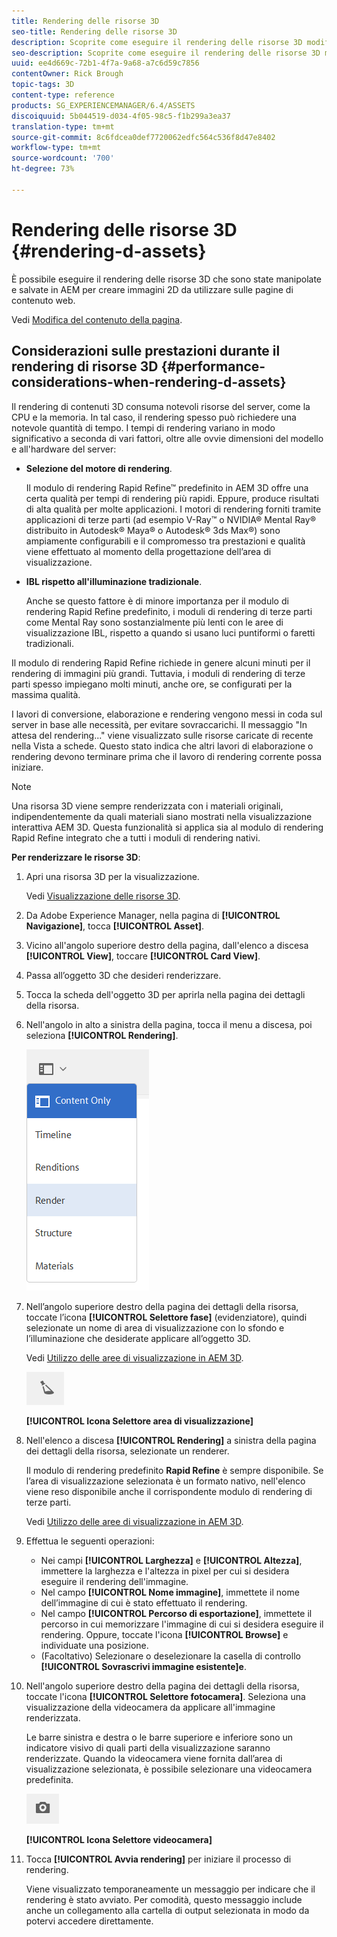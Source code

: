 ```yaml
---
title: Rendering delle risorse 3D
seo-title: Rendering delle risorse 3D
description: Scoprite come eseguire il rendering delle risorse 3D modificate e salvate in AEM per creare immagini 2D per le pagine Web.
seo-description: Scoprite come eseguire il rendering delle risorse 3D modificate e salvate in AEM per creare immagini 2D per le pagine Web.
uuid: ee4d669c-72b1-4f7a-9a68-a7c6d59c7856
contentOwner: Rick Brough
topic-tags: 3D
content-type: reference
products: SG_EXPERIENCEMANAGER/6.4/ASSETS
discoiquuid: 5b044519-d034-4f05-98c5-f1b299a3ea37
translation-type: tm+mt
source-git-commit: 8c6fdcea0def7720062edfc564c536f8d47e8402
workflow-type: tm+mt
source-wordcount: '700'
ht-degree: 73%

---
```



# Rendering delle risorse 3D {#rendering-d-assets}

È possibile eseguire il rendering delle risorse 3D che sono state manipolate e salvate in AEM per creare immagini 2D da utilizzare sulle pagine di contenuto web.

Vedi [Modifica del contenuto della pagina](/help/sites-authoring/qg-page-authoring.md#editing-your-page-content).

## Considerazioni sulle prestazioni durante il rendering di risorse 3D {#performance-considerations-when-rendering-d-assets}

Il rendering di contenuti 3D consuma notevoli risorse del server, come la CPU e la memoria. In tal caso, il rendering spesso può richiedere una notevole quantità di tempo. I tempi di rendering variano in modo significativo a seconda di vari fattori, oltre alle ovvie dimensioni del modello e all&#39;hardware del server:

* **Selezione del motore di rendering**.

   Il modulo di rendering Rapid Refine™ predefinito in AEM 3D offre una certa qualità per tempi di rendering più rapidi. Eppure, produce risultati di alta qualità per molte applicazioni. I motori di rendering forniti tramite applicazioni di terze parti (ad esempio V-Ray™ o NVIDIA® Mental Ray® distribuito in Autodesk® Maya® o Autodesk® 3ds Max®) sono ampiamente configurabili e il compromesso tra prestazioni e qualità viene effettuato al momento della progettazione dell’area di visualizzazione.

* **IBL rispetto all&#39;illuminazione tradizionale**.

   Anche se questo fattore è di minore importanza per il modulo di rendering Rapid Refine predefinito, i moduli di rendering di terze parti come Mental Ray sono sostanzialmente più lenti con le aree di visualizzazione IBL, rispetto a quando si usano luci puntiformi o faretti tradizionali.

Il modulo di rendering Rapid Refine richiede in genere alcuni minuti per il rendering di immagini più grandi. Tuttavia, i moduli di rendering di terze parti spesso impiegano molti minuti, anche ore, se configurati per la massima qualità.

I lavori di conversione, elaborazione e rendering vengono messi in coda sul server in base alle necessità, per evitare sovraccarichi. Il messaggio &quot;In attesa del rendering...&quot; viene visualizzato sulle risorse caricate di recente nella Vista a schede. Questo stato indica che altri lavori di elaborazione o rendering devono terminare prima che il lavoro di rendering corrente possa iniziare.

>[!NOTE]
>
>Una risorsa 3D viene sempre renderizzata con i materiali originali, indipendentemente da quali materiali siano mostrati nella visualizzazione interattiva AEM 3D. Questa funzionalità si applica sia al modulo di rendering Rapid Refine integrato che a tutti i moduli di rendering nativi.

**Per renderizzare le risorse 3D**:

1. Apri una risorsa 3D per la visualizzazione.

   Vedi [Visualizzazione delle risorse 3D](viewing-3d-assets.md).

1. Da Adobe Experience Manager, nella pagina di **[!UICONTROL Navigazione]**, tocca **[!UICONTROL Asset]**.
1. Vicino all&#39;angolo superiore destro della pagina, dall&#39;elenco a discesa **[!UICONTROL View]**, toccare **[!UICONTROL Card View]**.
1. Passa all’oggetto 3D che desideri renderizzare.
1. Tocca la scheda dell&#39;oggetto 3D per aprirla nella pagina dei dettagli della risorsa.
1. Nell&#39;angolo in alto a sinistra della pagina, tocca il menu a discesa, poi seleziona **[!UICONTROL Rendering]**.

   ![chlimage_1-369](assets/chlimage_1-369.png)

1. Nell’angolo superiore destro della pagina dei dettagli della risorsa, toccate l’icona **[!UICONTROL Selettore fase]** (evidenziatore), quindi selezionate un nome di area di visualizzazione con lo sfondo e l’illuminazione che desiderate applicare all’oggetto 3D.

   Vedi [Utilizzo delle aree di visualizzazione in AEM 3D](about-the-use-of-stages-in-aem-3d.md).

   ![chlimage_1-370](assets/chlimage_1-370.png)

   **[!UICONTROL Icona Selettore area di visualizzazione]**

1. Nell&#39;elenco a discesa **[!UICONTROL Rendering]** a sinistra della pagina dei dettagli della risorsa, selezionate un renderer.

   Il modulo di rendering predefinito **Rapid Refine** è sempre disponibile. Se l’area di visualizzazione selezionata è un formato nativo, nell&#39;elenco viene reso disponibile anche il corrispondente modulo di rendering di terze parti.

   Vedi [Utilizzo delle aree di visualizzazione in AEM 3D](about-the-use-of-stages-in-aem-3d.md).

1. Effettua le seguenti operazioni:

   * Nei campi **[!UICONTROL Larghezza]** e **[!UICONTROL Altezza]**, immettere la larghezza e l&#39;altezza in pixel per cui si desidera eseguire il rendering dell&#39;immagine.
   * Nel campo **[!UICONTROL Nome immagine]**, immettete il nome dell’immagine di cui è stato effettuato il rendering.
   * Nel campo **[!UICONTROL Percorso di esportazione]**, immettete il percorso in cui memorizzare l&#39;immagine di cui si desidera eseguire il rendering. Oppure, toccate l&#39;icona **[!UICONTROL Browse]** e individuate una posizione.
   * (Facoltativo) Selezionare o deselezionare la casella di controllo **[!UICONTROL Sovrascrivi immagine esistente]e**.

1. Nell&#39;angolo superiore destro della pagina dei dettagli della risorsa, toccate l&#39;icona **[!UICONTROL Selettore fotocamera]**. Seleziona una visualizzazione della videocamera da applicare all&#39;immagine renderizzata.

   Le barre sinistra e destra o le barre superiore e inferiore sono un indicatore visivo di quali parti della visualizzazione saranno renderizzate. Quando la videocamera viene fornita dall’area di visualizzazione selezionata, è possibile selezionare una videocamera predefinita.

   ![chlimage_1-371](assets/chlimage_1-371.png)

   **[!UICONTROL Icona Selettore videocamera]**

1. Tocca **[!UICONTROL Avvia rendering]** per iniziare il processo di rendering.

   Viene visualizzato temporaneamente un messaggio per indicare che il rendering è stato avviato. Per comodità, questo messaggio include anche un collegamento alla cartella di output selezionata in modo da potervi accedere direttamente.

